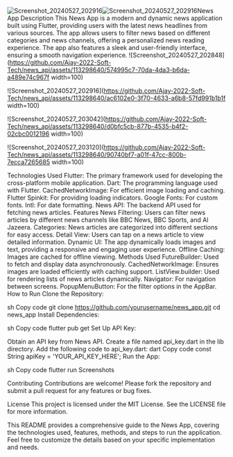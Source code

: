 ![Screenshot_20240527_202916](https://github.com/Ajay-2022-Soft-Tech/news_api/assets/113298640/98374a0e-a6e4-4cc8-96ee-78b6aabf7daa)![Screenshot_20240527_202916](https://github.com/Ajay-2022-Soft-Tech/news_api/assets/113298640/596d2e85-8c83-401d-b59f-7645af7ad6d6)News App
Description
This News App is a modern and dynamic news application built using Flutter, providing users with the latest news headlines from various sources. The app allows users to filter news based on different categories and news channels, offering a personalized news reading experience. The app also features a sleek and user-friendly interface, ensuring a smooth navigation experience.
![Screenshot_20240527_202848](https://github.com/Ajay-2022-Soft-Tech/news_api/assets/113298640/574995c7-70da-4da3-b6da-a489e74c967f width=100)

![Screenshot_20240527_202916](https://github.com/Ajay-2022-Soft-Tech/news_api/assets/113298640/ac6102e0-3f70-4633-a6b8-57fd991b1b1f width=100)

![Screenshot_20240527_203042](https://github.com/Ajay-2022-Soft-Tech/news_api/assets/113298640/d0bfc5cb-877b-4535-b4f2-02cbc0012196 width=100)

![Screenshot_20240527_203120](https://github.com/Ajay-2022-Soft-Tech/news_api/assets/113298640/90740bf7-a01f-47cc-800b-7ecca7265685 width=100)


Technologies Used
Flutter: The primary framework used for developing the cross-platform mobile application.
Dart: The programming language used with Flutter.
CachedNetworkImage: For efficient image loading and caching.
Flutter Spinkit: For providing loading indicators.
Google Fonts: For custom fonts.
Intl: For date formatting.
News API: The backend API used for fetching news articles.
Features
News Filtering: Users can filter news articles by different news channels like BBC News, BBC Sports, and Al Jazeera.
Categories: News articles are categorized into different sections for easy access.
Detail View: Users can tap on a news article to view detailed information.
Dynamic UI: The app dynamically loads images and text, providing a responsive and engaging user experience.
Offline Caching: Images are cached for offline viewing.
Methods Used
FutureBuilder: Used to fetch and display data asynchronously.
CachedNetworkImage: Ensures images are loaded efficiently with caching support.
ListView.builder: Used for rendering lists of news articles dynamically.
Navigator: For navigation between screens.
PopupMenuButton: For the filter options in the AppBar.
How to Run
Clone the Repository:

sh
Copy code
git clone https://github.com/yourusername/news_app.git
cd news_app
Install Dependencies:

sh
Copy code
flutter pub get
Set Up API Key:

Obtain an API key from News API.
Create a file named api_key.dart in the lib directory.
Add the following code to api_key.dart:
dart
Copy code
const String apiKey = 'YOUR_API_KEY_HERE';
Run the App:

sh
Copy code
flutter run
Screenshots


Contributing
Contributions are welcome! Please fork the repository and submit a pull request for any features or bug fixes.

License
This project is licensed under the MIT License. See the LICENSE file for more information.

This README provides a comprehensive guide to the News App, covering the technologies used, features, methods, and steps to run the application. Feel free to customize the details based on your specific implementation and needs.
